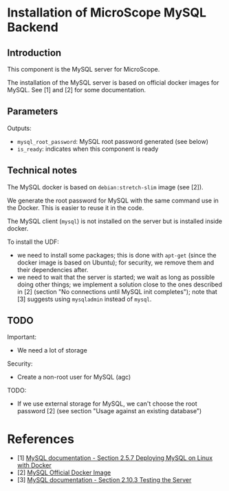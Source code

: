 # Installation of MicroScope MySQL Backend

## Introduction

This component is the MySQL server for MicroScope.

The installation of the MySQL server is based on official docker images for MySQL.
See [1] and [2] for some documentation.

## Parameters

Outputs:
  - `mysql_root_password`: MySQL root password generated (see below)
  - `is_ready`: indicates when this component is ready

## Technical notes

The MySQL docker is based on `debian:stretch-slim` image (see [2]).

We generate the root password for MySQL with the same command use in the Docker.
This is easier to reuse it in the code.

The MySQL client (`mysql`) is not installed on the server but is installed inside docker.

To install the UDF:
* we need to install some packages; this is done with `apt-get` (since the docker image is based on Ubuntu);
  for security, we remove them and their dependencies after.
* we need to wait that the server is started; we wait as long as possible doing other things;
  we implement a solution close to the ones described in [2] (section "No connections until MySQL init completes");
  note that [3] suggests using `mysqladmin` instead of `mysql`.

## TODO

Important:
* We need a lot of storage

Security:
* Create a non-root user for MySQL (agc)

TODO:
* If we use external storage for MySQL, we can't choose the root password [2] (see section "Usage against an existing database")

# References

* [1] [MySQL documentation - Section 2.5.7 Deploying MySQL on Linux with Docker](https://dev.mysql.com/doc/refman/5.7/en/linux-installation-docker.html)
* [2] [MySQL Official Docker Image](https://hub.docker.com/_/mysql/)
* [3] [MySQL documentation - Section 2.10.3 Testing the Server](https://dev.mysql.com/doc/refman/5.7/en/testing-server.html)

